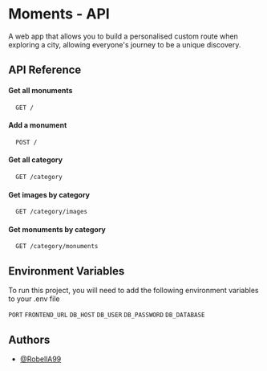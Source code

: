 # Moments - API

A web app that allows you to build a personalised custom route when exploring a city, allowing everyone's journey to be a unique discovery.

## API Reference

#### Get all monuments

```http
  GET /
```

#### Add a monument

```http
  POST /
```

#### Get all category

```http
  GET /category
```

#### Get images by category

```http
  GET /category/images
```

#### Get monuments by category

```http
  GET /category/monuments
```

## Environment Variables

To run this project, you will need to add the following environment variables to your .env file

`PORT`
`FRONTEND_URL`
`DB_HOST`
`DB_USER`
`DB_PASSWORD`
`DB_DATABASE`

## Authors

- [@RobellA99](https://www.github.com/RobellA99)
